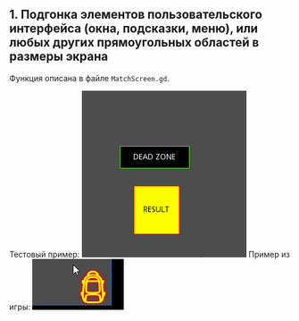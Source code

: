## 1. Подгонка элементов пользовательского интерфейса (окна, подсказки, меню), или любых других прямоугольных областей в размеры экрана
Функция описана в файле `MatchScreen.gd`.

Тестовый пример:
![](match_screen.gif)    Пример из игры:
![](match_screen_ingame.gif)
